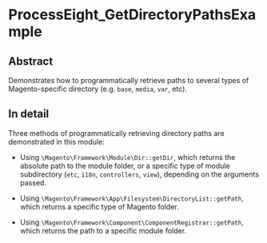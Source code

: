 # ProcessEight_GetDirectoryPathsExample

## Abstract
Demonstrates how to programmatically retrieve paths to several types of Magento-specific directory (e.g. `base`, `media`, `var`, etc).

## In detail

Three methods of programmatically retrieving directory paths are demonstrated in this module:

- Using `\Magento\Framework\Module\Dir::getDir`, which returns the absolute path to the module folder, or a specific type of module subdirectory (`etc`, `i18n`, `controllers`, `view`), depending on the arguments passed.

- Using `\Magento\Framework\App\Filesystem\DirectoryList::getPath`, which returns a specific type of Magento folder.

- Using `\Magento\Framework\Component\ComponentRegistrar::getPath`, which returns the path to a specific module folder.
